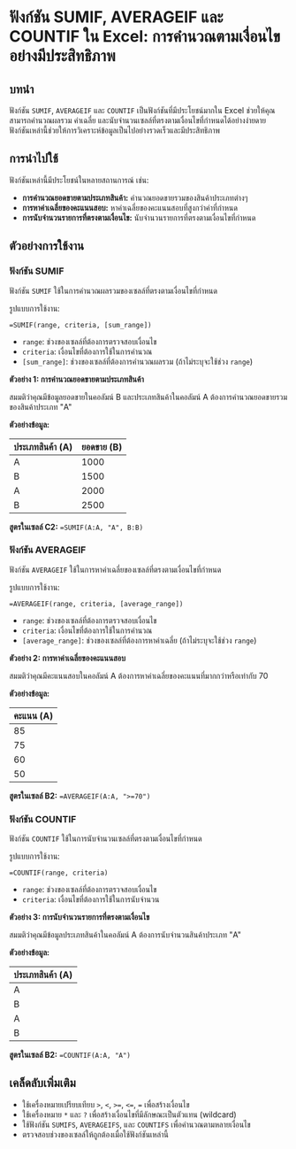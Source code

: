 # ฟังก์ชัน SUMIF, AVERAGEIF และ COUNTIF ใน Excel: การคำนวณตามเงื่อนไขอย่างมีประสิทธิภาพ

## บทนำ

ฟังก์ชัน `SUMIF`, `AVERAGEIF` และ `COUNTIF` เป็นฟังก์ชันที่มีประโยชน์มากใน Excel ช่วยให้คุณสามารถคำนวณผลรวม ค่าเฉลี่ย และนับจำนวนเซลล์ที่ตรงตามเงื่อนไขที่กำหนดได้อย่างง่ายดาย ฟังก์ชันเหล่านี้ช่วยให้การวิเคราะห์ข้อมูลเป็นไปอย่างรวดเร็วและมีประสิทธิภาพ

## การนำไปใช้

ฟังก์ชันเหล่านี้มีประโยชน์ในหลายสถานการณ์ เช่น:

* **การคำนวณยอดขายตามประเภทสินค้า:** คำนวณยอดขายรวมของสินค้าประเภทต่างๆ
* **การหาค่าเฉลี่ยของคะแนนสอบ:** หาค่าเฉลี่ยของคะแนนสอบที่สูงกว่าค่าที่กำหนด
* **การนับจำนวนรายการที่ตรงตามเงื่อนไข:** นับจำนวนรายการที่ตรงตามเงื่อนไขที่กำหนด

## ตัวอย่างการใช้งาน

### ฟังก์ชัน SUMIF

ฟังก์ชัน `SUMIF` ใช้ในการคำนวณผลรวมของเซลล์ที่ตรงตามเงื่อนไขที่กำหนด

รูปแบบการใช้งาน:

`=SUMIF(range, criteria, [sum_range])`

* `range`: ช่วงของเซลล์ที่ต้องการตรวจสอบเงื่อนไข
* `criteria`: เงื่อนไขที่ต้องการใช้ในการคำนวณ
* `[sum_range]`: ช่วงของเซลล์ที่ต้องการคำนวณผลรวม (ถ้าไม่ระบุจะใช้ช่วง `range`)

**ตัวอย่าง 1: การคำนวณยอดขายตามประเภทสินค้า**

สมมติว่าคุณมีข้อมูลยอดขายในคอลัมน์ B และประเภทสินค้าในคอลัมน์ A ต้องการคำนวณยอดขายรวมของสินค้าประเภท "A"

**ตัวอย่างข้อมูล:**

| ประเภทสินค้า (A) | ยอดขาย (B) |
| :--------------- | :--------- |
| A                | 1000       |
| B                | 1500       |
| A                | 2000       |
| B                | 2500       |

**สูตรในเซลล์ C2:** `=SUMIF(A:A, "A", B:B)`

### ฟังก์ชัน AVERAGEIF

ฟังก์ชัน `AVERAGEIF` ใช้ในการหาค่าเฉลี่ยของเซลล์ที่ตรงตามเงื่อนไขที่กำหนด

รูปแบบการใช้งาน:

`=AVERAGEIF(range, criteria, [average_range])`

* `range`: ช่วงของเซลล์ที่ต้องการตรวจสอบเงื่อนไข
* `criteria`: เงื่อนไขที่ต้องการใช้ในการคำนวณ
* `[average_range]`: ช่วงของเซลล์ที่ต้องการหาค่าเฉลี่ย (ถ้าไม่ระบุจะใช้ช่วง `range`)

**ตัวอย่าง 2: การหาค่าเฉลี่ยของคะแนนสอบ**

สมมติว่าคุณมีคะแนนสอบในคอลัมน์ A ต้องการหาค่าเฉลี่ยของคะแนนที่มากกว่าหรือเท่ากับ 70

**ตัวอย่างข้อมูล:**

| คะแนน (A) |
| :-------- |
| 85        |
| 75        |
| 60        |
| 50        |

**สูตรในเซลล์ B2:** `=AVERAGEIF(A:A, ">=70")`

### ฟังก์ชัน COUNTIF

ฟังก์ชัน `COUNTIF` ใช้ในการนับจำนวนเซลล์ที่ตรงตามเงื่อนไขที่กำหนด

รูปแบบการใช้งาน:

`=COUNTIF(range, criteria)`

* `range`: ช่วงของเซลล์ที่ต้องการตรวจสอบเงื่อนไข
* `criteria`: เงื่อนไขที่ต้องการใช้ในการนับจำนวน

**ตัวอย่าง 3: การนับจำนวนรายการที่ตรงตามเงื่อนไข**

สมมติว่าคุณมีข้อมูลประเภทสินค้าในคอลัมน์ A ต้องการนับจำนวนสินค้าประเภท "A"

**ตัวอย่างข้อมูล:**

| ประเภทสินค้า (A) |
| :--------------- |
| A                |
| B                |
| A                |
| B                |

**สูตรในเซลล์ B2:** `=COUNTIF(A:A, "A")`

## เคล็ดลับเพิ่มเติม

* ใช้เครื่องหมายเปรียบเทียบ `>`, `<`, `>=`, `<=`, `=` เพื่อสร้างเงื่อนไข
* ใช้เครื่องหมาย `*` และ `?` เพื่อสร้างเงื่อนไขที่มีลักษณะเป็นตัวแทน (wildcard)
* ใช้ฟังก์ชัน `SUMIFS`, `AVERAGEIFS`, และ `COUNTIFS` เพื่อคำนวณตามหลายเงื่อนไข
* ตรวจสอบช่วงของเซลล์ให้ถูกต้องเมื่อใช้ฟังก์ชันเหล่านี้
